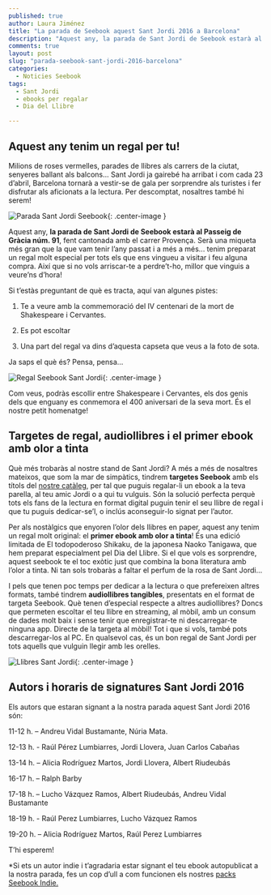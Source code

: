 ```yaml
---
published: true
author: Laura Jiménez
title: "La parada de Seebook aquest Sant Jordi 2016 a Barcelona"
description: "Aquest any, la parada de Sant Jordi de Seebook estarà al Passeig de Gràcia núm. 91. I tenim una sorpresa preparada!"
comments: true
layout: post
slug: "parada-seebook-sant-jordi-2016-barcelona"
categories: 
  - Noticies Seebook
tags: 
  - Sant Jordi
  - ebooks per regalar
  - Dia del Llibre

---
```

## Aquest any tenim un regal per tu! 

Milions de roses vermelles, parades de llibres als carrers de la ciutat, senyeres ballant als balcons... Sant Jordi ja gairebé ha arribat i com cada 23 d’abril, Barcelona tornarà a vestir-se de gala per sorprendre als turistes i fer disfrutar als aficionats a la lectura. Per descomptat, nosaltres també hi serem!

![Parada Sant Jordi Seebook]({{site.baseurl}}/media/parada-sant-jordi-seebook.jpg){: .center-image }

Aquest any, **la parada de Sant Jordi de Seebook estarà al Passeig de Gràcia núm. 91**, fent cantonada amb el carrer Provença. Serà una miqueta més gran que la que vam tenir l’any passat i a més a més... tenim preparat un regal molt especial per tots els que ens vingueu a visitar i feu alguna compra. Així que si no vols arriscar-te a perdre’t-ho, millor que vinguis a veure’ns d’hora!

Si t’estàs preguntant de què es tracta, aquí van algunes pistes:

1) Te a veure amb la commemoració del IV centenari de la mort de Shakespeare i Cervantes.

2) Es pot escoltar

3) Una part del regal va dins d’aquesta capseta que veus a la foto de sota.

Ja saps el què és? Pensa, pensa…

![Regal Seebook Sant Jordi]({{site.baseurl}}/media/shakespeare-cervantes-santjordi-seebook-baja.jpg){: .center-image }

Com veus, podràs escollir entre Shakespeare i Cervantes, els dos genis dels que enguany es conmemora el 400 aniversari de la seva mort. És el nostre petit homenatge!

## Targetes de regal, audiollibres i el primer ebook amb olor a tinta

Què més trobaràs al nostre stand de Sant Jordi? A més a més de nosaltres mateixos, que som la mar de simpàtics, tindrem **targetes Seebook** amb els títols del [nostre catàleg](https://www.digitaltangible.com/catalog "veure el catàleg de Seebook"), per tal que puguis regalar-li un ebook a la teva parella, al teu amic Jordi o a qui tu vulguis. Són la solució perfecta perquè tots els fans de la lectura en format digital puguin tenir el seu llibre de regal i que tu puguis dedicar-se’l, o inclús aconseguir-lo signat per l’autor.

Per als nostàlgics que enyoren l’olor dels llibres en paper, aquest any tenim un regal molt original: el **primer ebook amb olor a tinta**! És una edició limitada de El todopoderoso Shikaku, de la japonesa Naoko Tanigawa, que hem preparat especialment pel Dia del Llibre. Si el que vols es sorprendre, aquest seebook te el toc exòtic just que combina la bona literatura amb l’olor a tinta. Ni tan sols trobaràs a faltar el perfum de la rosa de Sant Jordi...

I pels que tenen poc temps per dedicar a la lectura o que prefereixen altres formats, també tindrem **audiollibres tangibles**, presentats en el format de targeta Seebook. Què tenen d’especial respecte a altres audiollibres? Doncs que permeten escoltar el teu llibre en streaming, al mòbil, amb un consum de dades molt baix i sense tenir que enregistrar-te ni descarregar-te ninguna app. Directe de la targeta al mòbil! Tot i que si vols, també pots descarregar-los al PC. En qualsevol cas, és un bon regal de Sant Jordi per tots aquells que vulguin llegir amb les orelles.

![Llibres Sant Jordi]({{site.baseurl}}/media/titulos-seebook-santjordi.jpg){: .center-image }

## Autors i horaris de signatures Sant Jordi 2016
Els autors que estaran signant a la nostra parada aquest Sant Jordi 2016 són: 

11-12 h. – Andreu Vidal Bustamante, Núria Mata.

12-13 h. - Raúl Pérez Lumbiarres, Jordi Llovera, Juan Carlos Cabañas

13-14 h. – Alicia Rodríguez Martos, Jordi Llovera, Albert Riudeubás

16-17 h. – Ralph Barby

17-18 h. – Lucho Vázquez Ramos, Albert Riudeubás, Andreu Vidal Bustamante

18-19 h. - Raúl Perez Lumbiarres, Lucho Vázquez Ramos

19-20 h. – Alicia Rodríguez Martos, Raúl Perez Lumbiarres

T’hi esperem! 

*Si ets un autor indie i t’agradaria estar signant el teu ebook autopublicat a la nostra parada, fes un cop d’ull a com funcionen els nostres [packs Seebook Indie.](http://www.seebook.eu/indie/ "seebook indie")
